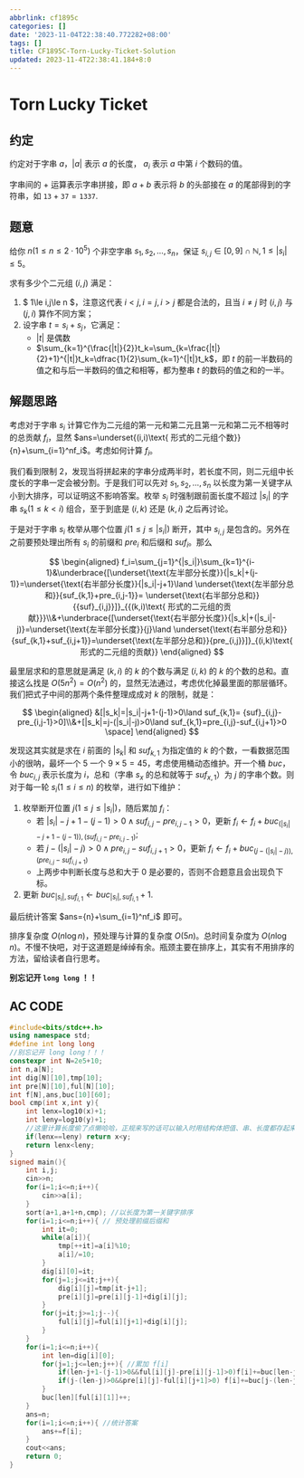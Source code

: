 ```yaml
---
abbrlink: cf1895c
categories: []
date: '2023-11-04T22:38:40.772282+08:00'
tags: []
title: CF1895C-Torn-Lucky-Ticket-Solution
updated: 2023-11-4T22:38:41.184+8:0
---
```

# Torn Lucky Ticket

## 约定

约定对于字串 $a$，$|a|$ 表示 $a$ 的长度， $a_i$ 表示 $a$ 中第 $i$ 个数码的值。

字串间的 $+$ 运算表示字串拼接，即 $a+b$ 表示将 $b$ 的头部接在 $a$ 的尾部得到的字符串，如 $\texttt{13}+\texttt{37}=\texttt{1337}.$

## 题意

给你 $n (1\le n\le 2\cdot10^5)$ 个非空字串 $s_1,s_2,\dots,s_n$，保证 $s_{i,j}\in[0,9]\cap \mathbb{N},1\le |s_i|\le 5$。

求有多少个二元组 $(i,j)$ 满足：

1. $ 1\le i,j\le n $，注意这代表 $i<j,i=j,i>j$ 都是合法的，且当 $i\neq j$ 时 $(i,j)$ 与 $(j,i)$ 算作不同方案；
2. 设字串 $t=s_i+s_j$，它满足：
   - ${|t|}$ 是偶数
   - $\sum_{k=1}^{\frac{|t|}{2}}t_k=\sum_{k=\frac{|t|}{2}+1}^{|t|}t_k=\dfrac{1}{2}\sum_{k=1}^{|t|}t_k$，即 $t$ 的前一半数码的值之和与后一半数码的值之和相等，都为整串 $t$ 的数码的值之和的一半。

## 解题思路

考虑对于字串 $s_i$ 计算它作为二元组的第一元和第二元且第一元和第二元不相等时的总贡献 $f_i$，显然 $ans=\underset{(i,i)\text{ 形式的二元组个数}}{n}+\sum_{i=1}^nf_i$。考虑如何计算 $f_i$。

我们看到限制 2，发现当将拼起来的字串分成两半时，若长度不同，则二元组中长度长的字串一定会被分割。于是我们可以先对 $s_1,s_2,\dots,s_n$ 以长度为第一关键字从小到大排序，可以证明这不影响答案。枚举 $s_i$ 时强制跟前面长度不超过 $|s_i|$ 的字串 $s_k(1\le k<i)$ 组合，至于到底是 $(i,k)$ 还是 $(k,i)$ 之后再讨论。

于是对于字串 $s_i$ 枚举从哪个位置 $j(1\le j\le |s_i|)$ 断开，其中 $s_{i,j}$ 是包含的。另外在之前要预处理出所有 $s_i$ 的前缀和 $pre_i$ 和后缀和 $suf_i$。那么

$$
\begin{aligned}
f_i=\sum_{j=1}^{|s_i|}\sum_{k=1}^{i-1}&\underbrace{[\underset{\text{左半部分长度}}{|s_k|+(j-1)}=\underset{\text{右半部分长度}}{|s_i|-j+1}\land \underset{\text{左半部分总和}}{suf_{k,1}+pre_{i,j-1}}= \underset{\text{右半部分总和}}{{suf}_{i,j}}]}_{{(k,i)\text{ 形式的二元组的贡献}}}\\&+\underbrace{[\underset{\text{右半部分长度}}{|s_k|+(|s_i|-j)}=\underset{\text{左半部分长度}}{j}\land \underset{\text{右半部分总和}}{suf_{k,1}+suf_{i,j+1}}=\underset{\text{左半部分总和}}{pre_{i,j}}]}_{(i,k)\text{ 形式的二元组的贡献}}
\end{aligned}
$$

最里层求和的意思就是满足 $(k,i)$ 的 $k$ 的个数与满足 $(i,k)$ 的 $k$ 的个数的总和。直接这么找是 $O(5n^2)=O(n^2)$ 的，显然无法通过，考虑优化掉最里面的那层循环。我们把式子中间的那两个条件整理成成对 $k$ 的限制，就是：

$$
\begin{aligned}
&[|s_k|=|s_i|-j+1-(j-1)>0\land suf_{k,1}= {suf}_{i,j}-pre_{i,j-1}>0]\\&+[|s_k|=j-(|s_i|-j)>0\land suf_{k,1}=pre_{i,j}-suf_{i,j+1}>0 \space]
\end{aligned}
$$

发现这其实就是求在 $i$ 前面的 $|s_k|$ 和 $suf_{k,1}$  为指定值的 $k$ 的个数，一看数据范围小的很呐，最坏一个 $5$ 一个 $9\times5=45$，考虑使用桶动态维护。开一个桶 $buc$，令 $buc_{i,j}$ 表示长度为 $i$，总和（字串 $s_x$ 的总和就等于 $suf_{x,1}$）为 $j$ 的字串个数。则对于每一轮 $s_i (1\le i\le n)$ 的枚举，进行如下维护：

1. 枚举断开位置 $j(1\le j\le |s_i|)$，随后累加 $f_i$：
   - 若 $|s_i|-j+1-(j-1)>0\land {suf}_{i,j}-pre_{i,j-1}>0$，更新 $f_i\leftarrow f_i+buc_{(|s_i|-j+1-(j-1)),({suf}_{i,j}-pre_{i,j-1})}$;
   - 若 $j-(|s_i|-j)>0 \land pre_{i,j}-suf_{i,j+1}>0$，更新 $f_i\leftarrow f_i+buc_{(j-(|s_i|-j)),(pre_{i,j}-suf_{i,j+1})}$
   - 上两步中判断长度与总和大于 $0$ 是必要的，否则不合题意且会出现负下标。
2. 更新 $buc_{|s_i|,suf_{i,1}}\leftarrow buc_{|s_i|,suf_{i,1}}+1$.

最后统计答案 $ans={n}+\sum_{i=1}^nf_i$ 即可。

排序复杂度 $O(n\log n)$，预处理与计算的复杂度 $O(5n)$。总时间复杂度为 $O(n\log n)$。不慢不快吧，对于这道题是绰绰有余。瓶颈主要在排序上，其实有不用排序的方法，留给读者自行思考。

**别忘记开 `long long` ！！**

## AC CODE

```cpp
#include<bits/stdc++.h>
using namespace std;
#define int long long
//别忘记开 long long！！！
constexpr int N=2e5+10;
int n,a[N];
int dig[N][10],tmp[10];
int pre[N][10],ful[N][10];
int f[N],ans,buc[10][60];
bool cmp(int x,int y){
    int lenx=log10(x)+1;
    int leny=log10(y)+1;
    //这里计算长度偷了点懒哈哈，正规来写的话可以输入时用结构体把值、串、长度都存起来，而不是每次计算log10。
    if(lenx==leny) return x<y;
    return lenx<leny;
}
signed main(){
    int i,j;
    cin>>n;
    for(i=1;i<=n;i++){
        cin>>a[i];
    }
    sort(a+1,a+1+n,cmp); //以长度为第一关键字排序
    for(i=1;i<=n;i++){ // 预处理前缀后缀和
        int it=0;
        while(a[i]){
            tmp[++it]=a[i]%10;
            a[i]/=10;
        }
        dig[i][0]=it;
        for(j=1;j<=it;j++){
            dig[i][j]=tmp[it-j+1];
            pre[i][j]=pre[i][j-1]+dig[i][j];
        }
        for(j=it;j>=1;j--){
            ful[i][j]=ful[i][j+1]+dig[i][j];
        }
    }
    for(i=1;i<=n;i++){
        int len=dig[i][0];
        for(j=1;j<=len;j++){ //累加 f[i]
            if(len-j+1-(j-1)>0&&ful[i][j]-pre[i][j-1]>0)f[i]+=buc[len-j+1-(j-1)][ful[i][j]-pre[i][j-1]];
            if(j-(len-j)>0&&pre[i][j]-ful[i][j+1]>0) f[i]+=buc[j-(len-j)][pre[i][j]-ful[i][j+1]];
        }
        buc[len][ful[i][1]]++;
    }
    ans=n;
    for(i=1;i<=n;i++){ //统计答案
        ans+=f[i];
    }
    cout<<ans;
    return 0;
}
```
